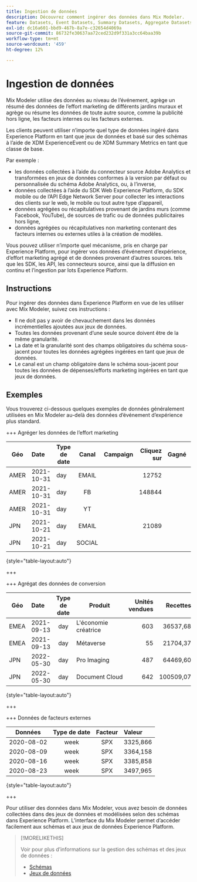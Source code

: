 ```yaml
---
title: Ingestion de données
description: Découvrez comment ingérer des données dans Mix Modeler.
feature: Datasets, Event Datasets, Summary Datasets, Aggregate Datasets
exl-id: dc16a601-bbd9-467b-8a7e-c32654d4069a
source-git-commit: 86732fe30637aa72ced232d9f331a3cc64baa39b
workflow-type: tm+mt
source-wordcount: '459'
ht-degree: 12%

---
```


# Ingestion de données

Mix Modeler utilise des données au niveau de l’événement, agrège un résumé des données de l’effort marketing de différents jardins muraux et agrège ou résume les données de toute autre source, comme la publicité hors ligne, les facteurs internes ou les facteurs externes.

Les clients peuvent utiliser n’importe quel type de données ingéré dans Experience Platform en tant que jeux de données et basé sur des schémas à l’aide de XDM ExperienceEvent ou de XDM Summary Metrics en tant que classe de base.

Par exemple :

* les données collectées à l’aide du connecteur source Adobe Analytics et transformées en jeux de données conformes à la version par défaut ou personnalisée du schéma Adobe Analytics, ou, à l’inverse,
* données collectées à l’aide du SDK Web Experience Platform, du SDK mobile ou de l’API Edge Network Server pour collecter les interactions des clients sur le web, le mobile ou tout autre type d’appareil,
* données agrégées ou récapitulatives provenant de jardins murs (comme Facebook, YouTube), de sources de trafic ou de données publicitaires hors ligne,
* données agrégées ou récapitulatives non marketing contenant des facteurs internes ou externes utiles à la création de modèles.

Vous pouvez utiliser n’importe quel mécanisme, pris en charge par Experience Platform, pour ingérer vos données d’événement d’expérience, d’effort marketing agrégé et de données provenant d’autres sources. tels que les SDK, les API, les connecteurs source, ainsi que la diffusion en continu et l’ingestion par lots Experience Platform.


## Instructions

Pour ingérer des données dans Experience Platform en vue de les utiliser avec Mix Modeler, suivez ces instructions :

* Il ne doit pas y avoir de chevauchement dans les données incrémentielles ajoutées aux jeux de données.
* Toutes les données provenant d’une seule source doivent être de la même granularité.
* La date et la granularité sont des champs obligatoires du schéma sous-jacent pour toutes les données agrégées ingérées en tant que jeux de données.
* Le canal est un champ obligatoire dans le schéma sous-jacent pour toutes les données de dépenses/efforts marketing ingérées en tant que jeux de données.


## Exemples

Vous trouverez ci-dessous quelques exemples de données généralement utilisées en Mix Modeler au-delà des données d’événement d’expérience plus standard.

+++ Agréger les données de l’effort marketing

| Géo | Date | Type de date | Canal | Campaign | Cliquez sur | Gagné | Engagement | Impression | Ouvrir | Détenu | Envoyés |
|---|:--|---|:---:|---|--:|---|--:|---|---|---|--:|
| AMER | 2021-10-31 | day | EMAIL | | 12752 | | | | | | 1132945 |
| AMER | 2021-10-31 | day | FB | | 148844 | | | | | | |
| AMER | 2021-10-31 | day | YT | | | | 2314452 | | | | |
| JPN | 2021-10-21 | day | EMAIL | | 21089 | | | | | | 3283626 |
| JPN | 2021-10-21 | day | SOCIAL | | | | 621 | | | | |

{style="table-layout:auto"}

+++

+++ Agrégat des données de conversion

| Géo | Date | Type de date | Produit | Unités vendues | Recettes |
|---|:---|:---:|---|--:|--:|
| EMEA | 2021-09-13 | day | L&#39;économie créatrice | 603 | 36537,68 |
| EMEA | 2021-09-13 | day | Métaverse | 55 | 21704,37 |
| JPN | 2022-05-30 | day | Pro Imaging | 487 | 64469,60 |
| JPN | 2022-05-30 | day | Document Cloud | 642 | 100509,07 |

{style="table-layout:auto"}

+++

+++ Données de facteurs externes

| Données | Type de date | Facteur | Valeur |
|---|:---:|:---:|:---|
| 2020-08-02 | week | SPX | 3325,866 |
| 2020-08-09 | week | SPX | 3364,158 |
| 2020-08-16 | week | SPX | 3385,858 |
| 2020-08-23 | week | SPX | 3497,965 |

{style="table-layout:auto"}

+++

Pour utiliser des données dans Mix Modeler, vous avez besoin de données collectées dans des jeux de données et modélisées selon des schémas dans Experience Platform. L’interface du Mix Modeler permet d’accéder facilement aux schémas et aux jeux de données Experience Platform.


>[!MORELIKETHIS]
>
>Voir pour plus d’informations sur la gestion des schémas et des jeux de données :
>
>* [Schémas](schemas.md)
>* [Jeux de données](datasets.md)
